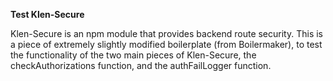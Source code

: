 <b>Test Klen-Secure</b>

Klen-Secure is an npm module that provides backend route security.  This is a piece of extremely slightly modified
boilerplate (from Boilermaker), to test the functionality of the two main pieces of Klen-Secure, the checkAuthorizations
function, and the authFailLogger function. 
